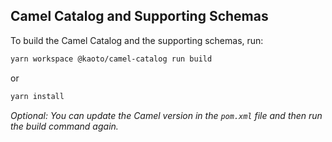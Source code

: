 
## Camel Catalog and Supporting Schemas
To build the Camel Catalog and the supporting schemas, run:
```sh
yarn workspace @kaoto/camel-catalog run build
```
or 
```sh
yarn install
```

_Optional: You can update the Camel version in the `pom.xml` file and then run the build command again._
